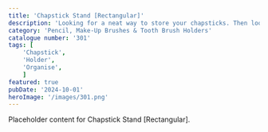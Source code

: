 ```yaml
---
title: 'Chapstick Stand [Rectangular]'
description: 'Looking for a neat way to store your chapsticks. Then look no more with this sleek rectangular holder'
category: 'Pencil, Make-Up Brushes & Tooth Brush Holders'
catalogue number: '301'
tags: [
    'Chapstick', 
    'Holder',
    'Organise', 
    ]
featured: true
pubDate: '2024-10-01'
heroImage: '/images/301.png'
---
```


Placeholder content for Chapstick Stand [Rectangular].